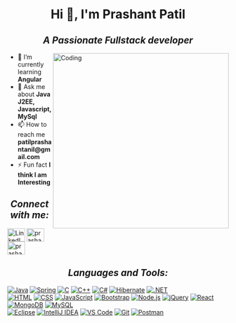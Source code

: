 
<body>
  <div class="container">
    <h1 align="center">Hi 👋, I'm Prashant Patil</h1>
    <h2 align="center"><i>A Passionate Fullstack developer</i></h2>
    <img align="right" alt="Coding" width="400" src="https://user-images.githubusercontent.com/55389276/140866485-8fb1c876-9a8f-4d6a-98dc-08c4981eaf70.gif">
    <ul>
      <li>🌱 I’m currently learning <strong>Angular</strong></li>
      <li>💬 Ask me about <strong>Java J2EE, Javascript, MySql</strong></li>
      <li>📫 How to reach me <strong>patilprashantanil@gmail.com</strong></li>
      <li>⚡ Fun fact <strong>I think I am Interesting</strong></li>
    </ul>
    <h2 align="center"><i>Connect with me:</i></h2>
    <p align="center">
      <div class="icon-container">
      <a href="https://www.linkedin.com/in/prashant-patil2000" target="blank"><img align="center" src="https://skillicons.dev/icons?i=linkdin" alt="LinkedIn" height="30" width="40" /></a>
      <a href="https://twitter.com/prashantpatil__" target="blank"><img align="center" src="https://skillicons.dev/icons?i=twitter" alt="prashantpatil__" height="30" width="40" /></a>
      <a href="https://twitter.com/prashantpatil__" target="blank"><img align="center" src="https://skillicons.dev/icons?i=telegram" alt="prashantpatil__" height="30" width="40" /></a>
  
</div>
    </p>
    <h2 align="center"><i>Languages and Tools:</i></h2
<div class="icon-container">
  <a href="https://www.oracle.com/java/"><img src="https://skillicons.dev/icons?i=java" alt="Java"/></a>
  <a href="https://spring.io/"><img src="https://skillicons.dev/icons?i=spring" alt="Spring"/></a>
  <a href="https://devblogs.microsoft.com/cppblog/"><img src="https://skillicons.dev/icons?i=c" alt="C"/></a>
  <a href="https://isocpp.org/"><img src="https://skillicons.dev/icons?i=cpp" alt="C++"/></a>
  <a href="https://docs.microsoft.com/en-us/dotnet/csharp/"><img src="https://skillicons.dev/icons?i=cs" alt="C#"/></a>
  <a href="https://hibernate.org/"><img src="https://skillicons.dev/icons?i=hibernate" alt="Hibernate"/></a>
  <a href="https://dotnet.microsoft.com/"><img src="https://skillicons.dev/icons?i=dotnet" alt=".NET"/></a>
</div>

<div class="icon-container">
  <a href="https://developer.mozilla.org/en-US/docs/Web/HTML"><img src="https://skillicons.dev/icons?i=html" alt="HTML"/></a>
  <a href="https://developer.mozilla.org/en-US/docs/Web/CSS"><img src="https://skillicons.dev/icons?i=css" alt="CSS"/></a>
  <a href="https://developer.mozilla.org/en-US/docs/Web/JavaScript"><img src="https://skillicons.dev/icons?i=js" alt="JavaScript"/></a>
  <a href="https://getbootstrap.com/"><img src="https://skillicons.dev/icons?i=bootstrap" alt="Bootstrap"/></a>
  <a href="https://nodejs.org/en/"><img src="https://skillicons.dev/icons?i=nodejs" alt="Node.js"/></a>
  <a href="https://jquery.com/"><img src="https://skillicons.dev/icons?i=jquery" alt="jQuery"/></a>
  <a href="https://reactjs.org/"><img src="https://skillicons.dev/icons?i=react" alt="React"/></a>
</div>

<div class="icon-container">
  <a href="https://www.mongodb.com/"><img src="https://skillicons.dev/icons?i=mongodb" alt="MongoDB"/></a>
  <a href="https://www.mysql.com/"><img src="https://skillicons.dev/icons?i=mysql" alt="MySQL"/></a>
</div>

<div class="icon-container">
  <a href="https://www.eclipse.org/"><img src="https://skillicons.dev/icons?i=eclipse" alt="Eclipse"/></a>
  <a href="https://www.jetbrains.com/idea/"><img src="https://skillicons.dev/icons?i=idea" alt="IntelliJ IDEA"/></a>
  <a href="https://code.visualstudio.com/"><img src="https://skillicons.dev/icons?i=vscode" alt="VS Code"/></a>
  <a href="https://git-scm.com/"><img src="https://skillicons.dev/icons?i=git" alt="Git"/></a>
  <a href="https://www.postman.com/"><img src="https://skillicons.dev/icons?i=postman" alt="Postman"/></a>
</div>
  </div>
</body>
</html>
